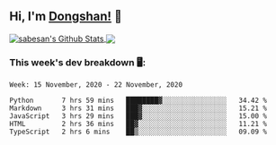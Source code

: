 <!--
 * @Author: DSCode
 * @Date: 2020-10-10 16:49:48
 * @Copyright 2020 DSCode
 * @Open Source License: MIT
 * @LastEditTime: 2020-11-19 00:38:59
 * @FilePath: \DsCodeStudio\README.md
 * @Description:
-->

## Hi, I'm [Dongshan!](https://github.dscode.top) 👋
<!--
<img src="https://github.dscode.top/assets/images/community-c4522fb406f9f37065d008cf632eeea0.svg" />
-->
<a href="https://github-readme-stats.dscodestudio.vercel.app/api?username=DsCodeStudio&show_icons=true&hide_border=true&count_private=true&include_all_commits=true">
<img align="center" alt="sabesan's Github Stats" src="https://github-readme-stats.dscodestudio.vercel.app/api?username=DsCodeStudio&show_icons=true&hide_border=true&count_private=true&include_all_commits=true"/>
</a>

<a href="https://github-readme-stats.dscodestudio.vercel.app/api/top-langs/?username=DsCodeStudio&layout=compact&langs_count=10">
<img align="center" src="https://github-readme-stats.dscodestudio.vercel.app/api/top-langs/?username=DsCodeStudio&layout=compact&langs_count=10&hide=javascript,html" />
</a>

### This week's dev breakdown 🖥:

<!--START_SECTION:waka-->
```text
Week: 15 November, 2020 - 22 November, 2020

Python       7 hrs 59 mins   ████████▓░░░░░░░░░░░░░░░░   34.42 % 
Markdown     3 hrs 31 mins   ███▓░░░░░░░░░░░░░░░░░░░░░   15.21 % 
JavaScript   3 hrs 29 mins   ███▓░░░░░░░░░░░░░░░░░░░░░   15.00 % 
HTML         2 hrs 36 mins   ██▓░░░░░░░░░░░░░░░░░░░░░░   11.21 % 
TypeScript   2 hrs 6 mins    ██▒░░░░░░░░░░░░░░░░░░░░░░   09.09 % 
```
<!--END_SECTION:waka-->
